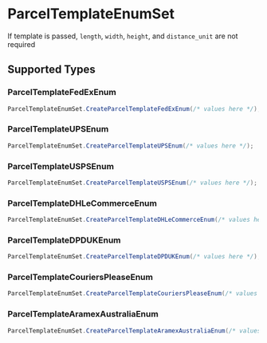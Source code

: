 # ParcelTemplateEnumSet

If template is passed, `length`, `width`, `height`, and `distance_unit` are not required


## Supported Types

### ParcelTemplateFedExEnum

```csharp
ParcelTemplateEnumSet.CreateParcelTemplateFedExEnum(/* values here */);
```

### ParcelTemplateUPSEnum

```csharp
ParcelTemplateEnumSet.CreateParcelTemplateUPSEnum(/* values here */);
```

### ParcelTemplateUSPSEnum

```csharp
ParcelTemplateEnumSet.CreateParcelTemplateUSPSEnum(/* values here */);
```

### ParcelTemplateDHLeCommerceEnum

```csharp
ParcelTemplateEnumSet.CreateParcelTemplateDHLeCommerceEnum(/* values here */);
```

### ParcelTemplateDPDUKEnum

```csharp
ParcelTemplateEnumSet.CreateParcelTemplateDPDUKEnum(/* values here */);
```

### ParcelTemplateCouriersPleaseEnum

```csharp
ParcelTemplateEnumSet.CreateParcelTemplateCouriersPleaseEnum(/* values here */);
```

### ParcelTemplateAramexAustraliaEnum

```csharp
ParcelTemplateEnumSet.CreateParcelTemplateAramexAustraliaEnum(/* values here */);
```
